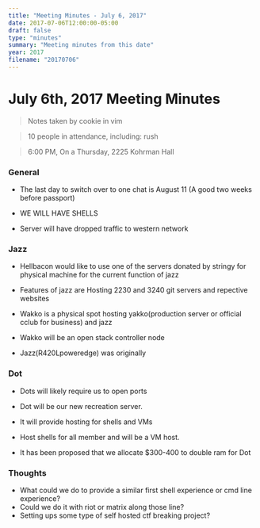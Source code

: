 ```yaml
---
title: "Meeting Minutes - July 6, 2017"
date: 2017-07-06T12:00:00-05:00
draft: false
type: "minutes"
summary: "Meeting minutes from this date"
year: 2017
filename: "20170706"
---
```


# July 6th, 2017 Meeting Minutes
> Notes taken by cookie in vim

> 10 people in attendance, including: rush

> 6:00 PM, On a Thursday, 2225 Kohrman Hall

### General
- The last day to switch over to one chat is August 11 (A good two weeks before passport)

- WE WILL HAVE SHELLS

- Server will have dropped traffic to western network

### Jazz
- Hellbacon would like to use one of the servers donated by stringy for physical machine for the current function of jazz

- Features of jazz are Hosting 2230 and 3240 git servers and repective websites

- Wakko is a physical spot hosting yakko(production server or official cclub for business) and jazz

- Wakko will be an open stack controller node

- Jazz(R420Lpoweredge) was originally

### Dot
- Dots will likely require us to open ports

- Dot will be our new recreation server.

- It will provide hosting for shells and VMs

- Host shells for all member and will be a VM host.

- It has been proposed that we allocate $300-400 to double ram for Dot

### Thoughts
- What could we do to provide a similar first shell experience or cmd line experience?
- Could we do it with riot or matrix along those line?
- Setting ups some type of self hosted ctf breaking project?

